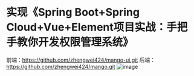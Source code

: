 # 实现《Spring Boot+Spring Cloud+Vue+Element项目实战：手把手教你开发权限管理系统》
前端：https://github.com/zhengwei424/mango-ui.git
后端：https://github.com/zhengwei424/mango.git
![image](https://github.com/user-attachments/assets/02cf081e-6551-4ca6-a6aa-b22b6bda421d)
